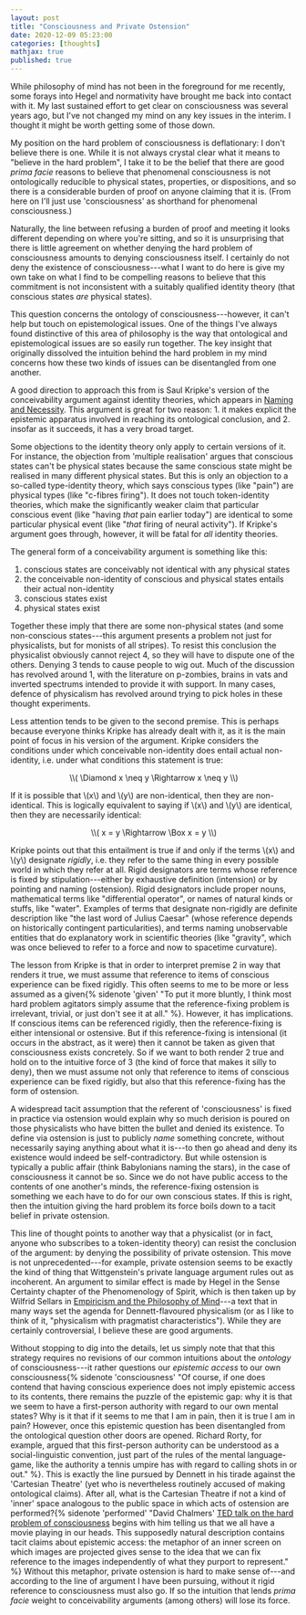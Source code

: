 ```yaml
---
layout: post
title: "Consciousness and Private Ostension"
date: 2020-12-09 05:23:00
categories: [thoughts]
mathjax: true
published: true
---
```


While philosophy of mind has not been in the foreground for me recently, some forays into Hegel and normativity have brought me back into contact with it. My last sustained effort to get clear on consciousness was several years ago, but I've not changed my mind on any key issues in the interim. I thought it might be worth getting some of those down.

<!--more-->

My position on the hard problem of consciousness is deflationary: I don't believe there is one. While it is not always crystal clear what it means to "believe in the hard problem", I take it to be the belief that there are good _prima facie_ reasons to believe that phenomenal consciousness is not ontologically reducible to physical states, properties, or dispositions, and so there is a considerable burden of proof on anyone claiming that it is. (From here on I'll just use 'consciousness' as shorthand for phenomenal consciousness.)

Naturally, the line between refusing a burden of proof and meeting it looks different depending on where you're sitting, and so it is unsurprising that there is little agreement on whether denying the hard problem of consciousness amounts to denying consciousness itself. I certainly do not deny the existence of consciousness---what I want to do here is give my own take on what I find to be compelling reasons to believe that this commitment is not inconsistent with a suitably qualified identity theory (that conscious states _are_ physical states).

This question concerns the ontology of consciousness---however, it can't help but touch on epistemological issues. One of the things I've always found distinctive of this area of philosophy is the way that ontological and epistemological issues are so easily run together. The key insight that originally dissolved the intuition behind the hard problem in my mind concerns how these two kinds of issues can be disentangled from one another.

A good direction to approach this from is Saul Kripke's version of the conceivability argument against identity theories, which appears in [Naming and Necessity](http://people.exeter.ac.uk/sp344/naming_and_necessityocr.pdf). This argument is great for two reason: 1. it makes explicit the epistemic apparatus involved in reaching its ontological conclusion, and 2. insofar as it succeeds, it has a very broad target.

Some objections to the identity theory only apply to certain versions of it. For instance, the objection from 'multiple realisation' argues that conscious states can't be physical states because the same conscious state might be realised in many different physical states. But this is only an objection to a so-called type-identity theory, which says conscious types (like "pain") are physical types (like "c-fibres firing"). It does not touch token-identity theories, which make the significantly weaker claim that particular conscious event (like "having _that_ pain earlier today") are identical to some particular physical event (like "_that_ firing of neural activity"). If Kripke's argument goes through, however, it will be fatal for _all_ identity theories.

The general form of a conceivability argument is something like this:

1. conscious states are conceivably not identical with any physical states
2. the conceivable non-identity of conscious and physical states entails their actual non-identity
3. conscious states exist
4. physical states exist

Together these imply that there are some non-physical states (and some non-conscious states---this argument presents a problem not just for physicalists, but for monists of all stripes). To resist this conclusion the physicalist obviously cannot reject 4, so they will have to dispute one of the others. Denying 3 tends to cause people to wig out. Much of the discussion has revolved around 1, with the literature on p-zombies, brains in vats and inverted spectrums intended to provide it with support. In many cases, defence of physicalism has revolved around trying to pick holes in these thought experiments.

Less attention tends to be given to the second premise. This is perhaps because everyone thinks Kripke has already dealt with it, as it is the main point of focus in his version of the argument. Kripke considers the conditions under which conceivable non-identity does entail actual non-identity, i.e. under what conditions this statement is true:

<p align="center" markdown="1">\\( \Diamond x \neq y \Rightarrow x \neq y \\)</p>

If it is possible that \\(x\\) and \\(y\\) are non-identical, then they are non-identical. This is logically equivalent to saying if \\(x\\) and \\(y\\) are identical, then they are necessarily identical:

<p align="center" markdown="1">\\( x = y \Rightarrow \Box x = y \\)</p>

Kripke points out that this entailment is true if and only if the terms \\(x\\) and \\(y\\) designate _rigidly_, i.e. they refer to the same thing in every possible world in which they refer at all. Rigid designators are terms whose reference is fixed by stipulation---either by exhaustive definition (intension) or by pointing and naming (ostension). Rigid designators include proper nouns, mathematical terms like "differential operator", or names of natural kinds or stuffs, like "water". Examples of terms that designate non-rigidly are definite description like "the last word of Julius Caesar" (whose reference depends on historically contingent particularities), and terms naming unobservable entities that do explanatory work in scientific theories (like "gravity", which was once believed to refer to a force and now to spacetime curvature).

The lesson from Kripke is that in order to interpret premise 2 in way that renders it true, we must assume that reference to items of conscious experience can be fixed rigidly. This often seems to me to be more or less assumed as a given{% sidenote 'given' "To put it more bluntly, I think most hard problem agitators simply assume that the reference-fixing problem is irrelevant, trivial, or just don't see it at all." %}. However, it has implications. If conscious items can be referenced rigidly, then the reference-fixing is either intensional or ostensive. But if this reference-fixing is intensional (it occurs in the abstract, as it were) then it cannot be taken as given that consciousness exists concretely. So if we want to both render 2 true and hold on to the intuitive force of 3 (the kind of force that makes it silly to deny), then we must assume not only that reference to items of conscious experience can be fixed rigidly, but also that this reference-fixing has the form of ostension.

A widespread tacit assumption that the referent of 'consciousness' is fixed in practice via ostension would explain why so much derision is poured on those physicalists who have bitten the bullet and denied its existence. To define via ostension is just to publicly _name_ something concrete, without necessarily saying anything about what it is---to then go ahead and deny its existence would indeed be self-contradictory. But while ostension is typically a public affair (think Babylonians naming the stars), in the case of consciousness it cannot be so. Since we do not have public access to the contents of one another's minds, the reference-fixing ostension is something we each have to do for our own conscious states. If this is right, then the intuition giving the hard problem its force boils down to a tacit belief in private ostension.

This line of thought points to another way that a physicalist (or in fact, anyone who subscribes to a token-identity theory) can resist the conclusion of the argument: by denying the possibility of private ostension. This move is not unprecedented---for example, private ostension seems to be exactly the kind of thing that Wittgenstein's private language argument rules out as incoherent. An argument to similar effect is made by Hegel in the Sense Certainty chapter of the Phenomenology of Spirit, which is then taken up by Wilfrid Sellars in [Empiricism and the Philosophy of Mind]({{site.baseurl}}/assets/pdf/sellars-empiricism.pdf)---a text that in many ways set the agenda for Dennett-flavoured physicalism (or as I like to think of it, "physicalism with pragmatist characteristics"). While they are certainly controversial, I believe these are good arguments.

Without stopping to dig into the details, let us simply note that that this strategy requires no revisions of our common intuitions about the _ontology_ of consciousness---it rather questions our _epistemic access_ to our own consciousness{% sidenote 'consciousness' "Of course, if one does contend that having conscious experience does not imply epistemic access to its contents, there remains the puzzle of the epistemic gap: why it is that we seem to have a first-person authority with regard to our own mental states? Why is it that if it seems to me that I am in pain, then it is true I am in pain? However, once this epistemic question has been disentangled from the ontological question other doors are opened. Richard Rorty, for example, argued that this first-person authority can be understood as a social-linguistic convention, just part of the rules of the mental language-game, like the authority a tennis umpire has with regard to calling shots in or out." %}. This is exactly the line pursued by Dennett in his tirade against the 'Cartesian Theatre' (yet who is nevertheless routinely accused of making ontological claims). After all, what is the Cartesian Theatre if not a kind of 'inner' space analogous to the public space in which acts of ostension are performed?{% sidenote 'performed' "David Chalmers' [TED talk on the hard problem of consciousness](https://www.youtube.com/watch?v=uhRhtFFhNzQ) begins with him telling us that we all have a movie playing in our heads. This supposedly natural description contains tacit claims about epistemic access: the metaphor of an inner screen on which images are projected gives sense to the idea that we can fix reference to the images independently of what they purport to represent." %} Without this metaphor, private ostension is hard to make sense of---and according to the line of argument I have been pursuing, without it rigid reference to consciousness must also go. If so the intuition that lends _prima facie_ weight to conceivability arguments (among others) will lose its force.

